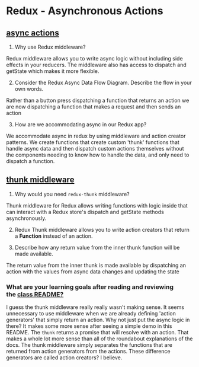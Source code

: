 # Redux - Asynchronous Actions

## [async actions](https://redux.js.org/advanced/asyncactions)

1. Why use Redux middleware?

Redux middleware allows you to write async logic without including side effects in your reducers. The middleware also has access to dispatch and getState which makes it more flexible.

2. Consider the Redux Async Data Flow Diagram. Describe the flow in your own words.

Rather than a button press dispatching a function that returns an action we are now dispatching a function that makes a request and then sends an action

3. How are we accommodating async in our Redux app?

We accommodate async in redux by using middleware and action creator patterns. We create functions that create custom 'thunk' functions that handle async data and then dispatch custom actions themselves without the components needing to know how to handle the data, and only need to dispatch a function.

## [thunk middleware](https://github.com/reduxjs/redux-thunk)

1. Why would you need `redux-thunk` middleware?

Thunk middleware for Redux allows writing functions with logic inside that can interact with a Redux store's dispatch and getState methods asynchronously.

2. Redux Thunk middleware allows you to write action creators that return a **Function** instead of an action.

3. Describe how any return value from the inner thunk function will be made available.

The return value from the inner thunk is made available by dispatching an action with the values from async data changes and updating the state

### What are your learning goals after reading and reviewing the [class README?](https://codefellows.github.io/code-401-javascript-guide/curriculum/class-38/)

I guess the thunk middleware really really wasn't making sense. It seems unnecessary to use middleware when we are already defining 'action generators' that simply return an action. Why not just put the async logic in there? It makes some more sense after seeing a simple demo in this README. The `thunk` returns a promise that will resolve with an action. That makes a whole lot more sense than all of the roundabout explanations of the docs. The thunk middleware simply separates the functions that are returned from action generators from the actions. These difference generators are called action creators? I believe.
